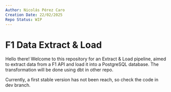 ```yaml
---
Author: Nicolás Pérez Caro
Creation Date: 22/02/2025
Repo Status: WIP
---
```

# F1 Data Extract & Load
Hello there! Welcome to this repository for an Extract & Load pipeline, aimed to extract data from a F1 API and load it into a PostgreSQL database.
The transformation will be done using dbt in other repo.

Currently, a first stable version has not been reach, so check the code in dev branch.
